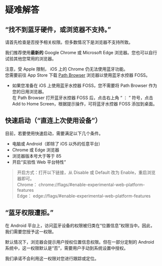 # 疑难解答

## “找不到蓝牙硬件，或浏览器不支持。”
请首先检查是否授予相关权限。但多数情况下是浏览器不支持所致。

我们推荐使用**最新的** Google Chrome 或 Microsoft Edge 浏览器。您也可以自行试验其他您常用的浏览器。

注意，受 Apple 限制， iOS 上的 Chrome 仍无法使用蓝牙功能。  
您需要前往 App Store 下载 [Path Browser](https://apps.apple.com/us/app/id1519521388) 浏览器以使用蓝牙水控器 FOSS。

- 如果您准备在 iOS 上使用蓝牙水控器 FOSS，您不需要将 Path Browser 作为您的日用浏览器。  
在 Path Browser 打开蓝牙水控器 FOSS 后，点击右上角 “ ⋮ ” 符号，点击 Add to Home Screen，根据提示操作，可将蓝牙水控器 FOSS 添加到桌面。

## 快速启动（“直连上次使用设备”）
目前，若要使用快速启动，需要满足以下几个条件。
- 电脑或 Android（即除了 iOS 以外的任意平台）
- Chrome 或 Edge 浏览器
- 浏览器版本号大于等于 85
- 开启“实验性 Web 平台特性”

> 开启方式：打开以下链接，从 Disable 或 Default 改为 Enable，重启浏览器即可。  
Chrome： chrome://flags/#enable-experimental-web-platform-features  
Edge： edge://flags/#enable-experimental-web-platform-features

## “蓝牙权限遭拒。”
在 Android 平台上，访问蓝牙设备的权限被归类在“位置信息”权限当中。因此，我们需要您授予这一权限。

默认情况下，浏览器会提示用户授权位置信息权限。但在一部分定制的 Android 系统中，这一权限默认是“否”，需要用户手动到系统设置中授权。

我们承诺不会利用这一权限对您进行跟踪或定位。
